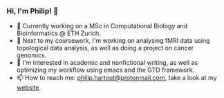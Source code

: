 ### Hi, I'm Philip! 👋

- 🔭 Currently working on a MSc in Computational Biology and Bioinformatics @ ETH Zurich.
- 🌱 Next to my coursework, I'm working on analysing fMRI data using topological data analysis, as well as doing a project on cancer genomics.
- :book: I'm interested in academic and nonfictional writing, as well as optimizing my workflow using emacs and the GTD framework.
- 📫 How to reach me: philip.hartout@protonmail.com, take a look at my [website](pjhartout.github.io).
